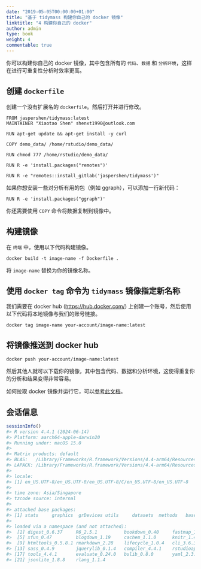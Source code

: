 ```yaml
---
date: "2019-05-05T00:00:00+01:00"
title: "基于 tidymass 构建你自己的 docker 镜像"
linktitle: "4 构建你自己的 docker"
author: admin
type: book
weight: 4
commentable: true
---
```




你可以构建你自己的 docker 镜像，其中包含所有的 `代码`、`数据` 和 `分析环境`，这样在进行可重复性分析时效率更高。

## 创建 `dockerfile`

创建一个没有扩展名的 `dockerfile`。然后打开并进行修改。

```
FROM jaspershen/tidymass:latest
MAINTAINER "Xiaotao Shen" shenxt1990@outlook.com

RUN apt-get update && apt-get install -y curl

COPY demo_data/ /home/rstudio/demo_data/

RUN chmod 777 /home/rstudio/demo_data/

RUN R -e 'install.packages("remotes")'

RUN R -e "remotes::install_gitlab('jaspershen/tidymass')"
```

如果你想安装一些对分析有用的包（例如 ggraph），可以添加一行新代码：

```
RUN R -e 'install.packages("ggraph")'
```

你还需要使用 `COPY` 命令将数据复制到镜像中。

## 构建镜像

在 `终端` 中，使用以下代码构建镜像。

```
docker build -t image-name -f Dockerfile .
```

将 `image-name` 替换为你的镜像名称。

## 使用 `docker tag` 命令为 `tidymass` 镜像指定新名称

我们需要在 docker hub (https://hub.docker.com/) 上创建一个账号，然后使用以下代码将本地镜像与我们的账号链接。

```
docker tag image-name your-account/image-name:latest
```

## 将镜像推送到 docker hub

```
docker push your-account/image-name:latest
```

然后其他人就可以下载你的镜像，其中包含代码、数据和分析环境，这使得重复你的分析和结果变得非常容易。

如何拉取 docker 镜像并运行它，可以[参考此文档](https://tidymass.github.io/tidymass/articles/docker.html)。

## 会话信息


``` r
sessionInfo()
#> R version 4.4.1 (2024-06-14)
#> Platform: aarch64-apple-darwin20
#> Running under: macOS 15.0
#> 
#> Matrix products: default
#> BLAS:   /Library/Frameworks/R.framework/Versions/4.4-arm64/Resources/lib/libRblas.0.dylib 
#> LAPACK: /Library/Frameworks/R.framework/Versions/4.4-arm64/Resources/lib/libRlapack.dylib;  LAPACK version 3.12.0
#> 
#> locale:
#> [1] en_US.UTF-8/en_US.UTF-8/en_US.UTF-8/C/en_US.UTF-8/en_US.UTF-8
#> 
#> time zone: Asia/Singapore
#> tzcode source: internal
#> 
#> attached base packages:
#> [1] stats     graphics  grDevices utils     datasets  methods   base     
#> 
#> loaded via a namespace (and not attached):
#>  [1] digest_0.6.37     R6_2.5.1          bookdown_0.40     fastmap_1.2.0    
#>  [5] xfun_0.47         blogdown_1.19     cachem_1.1.0      knitr_1.48       
#>  [9] htmltools_0.5.8.1 rmarkdown_2.28    lifecycle_1.0.4   cli_3.6.3        
#> [13] sass_0.4.9        jquerylib_0.1.4   compiler_4.4.1    rstudioapi_0.16.0
#> [17] tools_4.4.1       evaluate_0.24.0   bslib_0.8.0       yaml_2.3.10      
#> [21] jsonlite_1.8.8    rlang_1.1.4
```
